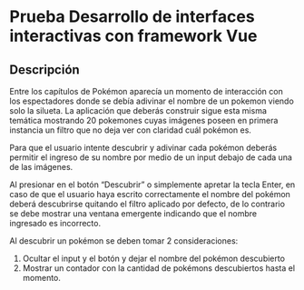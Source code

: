 # Prueba Desarrollo de interfaces interactivas con framework Vue

## Descripción

Entre los capítulos de Pokémon aparecía un momento de interacción con los espectadores
donde se debía adivinar el nombre de un pokemon viendo solo la silueta.
La aplicación que deberás construir sigue esta misma temática mostrando 20 pokemones
cuyas imágenes poseen en primera instancia un filtro que no deja ver con claridad cuál
pokémon es.

Para que el usuario intente descubrir y adivinar cada pokémon deberás permitir el ingreso de
su nombre por medio de un input debajo de cada una de las imágenes.

Al presionar en el botón “Descubrir” o simplemente apretar la tecla Enter, en caso de que el
usuario haya escrito correctamente el nombre del pokémon deberá descubrirse quitando el
filtro aplicado por defecto, de lo contrario se debe mostrar una ventana emergente indicando
que el nombre ingresado es incorrecto.

Al descubrir un pokémon se deben tomar 2 consideraciones:

1. Ocultar el input y el botón y dejar el nombre del pokémon descubierto
2. Mostrar un contador con la cantidad de pokémons descubiertos hasta el momento.
